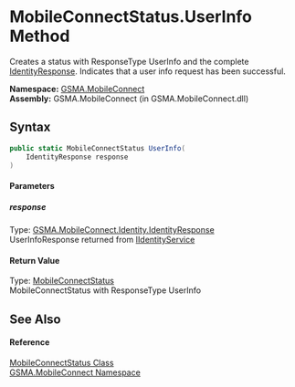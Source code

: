 MobileConnectStatus.UserInfo Method
===================================
Creates a status with ResponseType UserInfo and the complete [IdentityResponse][1]. Indicates that a user info request has been successful.

**Namespace:** [GSMA.MobileConnect][2]  
**Assembly:** GSMA.MobileConnect (in GSMA.MobileConnect.dll)

Syntax
------

```csharp
public static MobileConnectStatus UserInfo(
	IdentityResponse response
)
```

#### Parameters

##### *response*
Type: [GSMA.MobileConnect.Identity.IdentityResponse][3]  
UserInfoResponse returned from [IIdentityService][4]

#### Return Value
Type: [MobileConnectStatus][5]  
MobileConnectStatus with ResponseType UserInfo

See Also
--------

#### Reference
[MobileConnectStatus Class][5]  
[GSMA.MobileConnect Namespace][2]  

[1]: IdentityResponse.md
[2]: ../README.md
[3]: ../../GSMA.MobileConnect.Identity/IdentityResponse/README.md
[4]: ../../GSMA.MobileConnect.Identity/IIdentityService/README.md
[5]: README.md
[6]: ../../_icons/Help.png